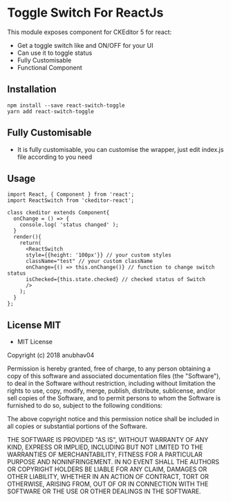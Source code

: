 Toggle Switch For ReactJs
====================

This module exposes component for CKEditor 5 for react:

* Get a toggle switch like and ON/OFF for your UI
* Can use it to toggle status
* Fully Customisable
* Functional Component


## Installation
    npm install --save react-switch-toggle
    yarn add react-switch-toggle

## Fully Customisable
* It is fully customisable, you can customise the wrapper, just edit index.js file according to you need

## Usage
```es6
import React, { Component } from 'react';
import ReactSwitch from 'ckeditor-react';

class ckeditor extends Component{
  onChange = () => {
    console.log( 'status changed' );
  }
  render(){
    return(
      <ReactSwitch
      style={{height: '100px'}} // your custom styles
      className="test" // your custom className
      onChange={() => this.onChange()} // function to change switch status
      isChecked={this.state.checked} // checked status of Switch
      />
    );
  }
};
```

## License MIT
* MIT License

Copyright (c) 2018 anubhav04

Permission is hereby granted, free of charge, to any person obtaining a copy
of this software and associated documentation files (the "Software"), to deal
in the Software without restriction, including without limitation the rights
to use, copy, modify, merge, publish, distribute, sublicense, and/or sell
copies of the Software, and to permit persons to whom the Software is
furnished to do so, subject to the following conditions:

The above copyright notice and this permission notice shall be included in all
copies or substantial portions of the Software.

THE SOFTWARE IS PROVIDED "AS IS", WITHOUT WARRANTY OF ANY KIND, EXPRESS OR
IMPLIED, INCLUDING BUT NOT LIMITED TO THE WARRANTIES OF MERCHANTABILITY,
FITNESS FOR A PARTICULAR PURPOSE AND NONINFRINGEMENT. IN NO EVENT SHALL THE
AUTHORS OR COPYRIGHT HOLDERS BE LIABLE FOR ANY CLAIM, DAMAGES OR OTHER
LIABILITY, WHETHER IN AN ACTION OF CONTRACT, TORT OR OTHERWISE, ARISING FROM,
OUT OF OR IN CONNECTION WITH THE SOFTWARE OR THE USE OR OTHER DEALINGS IN THE
SOFTWARE.
